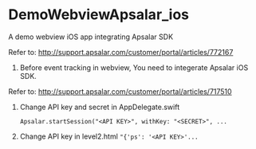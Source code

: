 DemoWebviewApsalar_ios
======================

A demo webview iOS app integrating Apsalar SDK

Refer to:
http://support.apsalar.com/customer/portal/articles/772167

1. Before event tracking in webview, You need to integerate Apsalar iOS SDK.

 Refer to:
 http://support.apsalar.com/customer/portal/articles/717510

1. Change API key and secret in AppDelegate.swift

	```Apsalar.startSession("<API KEY>", withKey: "<SECRET>", ...```

1. Change API key in level2.html
	```"{'ps': '<API KEY>'...```
